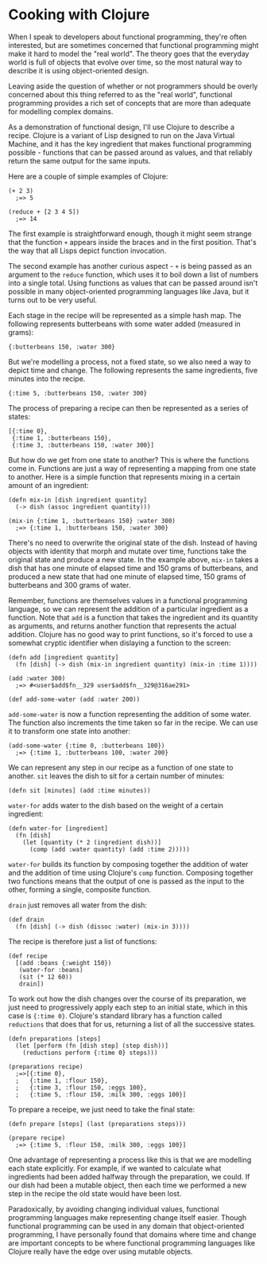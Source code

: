 Cooking with Clojure
====================

When I speak to developers about functional programming, they're often interested, but are
sometimes concerned that functional programming might make it hard to model the "real world".
The theory goes that the everyday world is full of objects that evolve over time, so the most
natural way to describe it is using object-oriented design. 

Leaving aside the question of whether or not programmers should be overly concerned about
this thing referred to as the "real world", functional programming provides a rich set of
concepts that are more than adequate for modelling complex domains. 

As a demonstration of functional design, I'll use Clojure to describe a recipe. Clojure is a
variant of Lisp designed to run on the Java Virtual Machine, and it has the key ingredient
that makes functional programming possible - functions that can be passed around as values, and
that reliably return the same output for the same inputs.

Here are a couple of simple examples of Clojure:

    (+ 2 3)
      ;=> 5

    (reduce + [2 3 4 5])
      ;=> 14 

The first example is straightforward enough, though it might seem strange that the function `+`
appears inside the braces and in the first position. That's the way that all Lisps depict
function invocation.

The second example has another curious aspect - `+` is being passed as an argument to the
`reduce` function, which uses it to boil down a list of numbers into a single total. Using
functions as values that can be passed around isn't possible in many object-oriented
programming languages like Java, but it turns out to be very useful. 

Each stage in the recipe will be represented as a simple hash map. The following represents
butterbeans with some water added (measured in grams):

    {:butterbeans 150, :water 300}

But we're modelling a process, not a fixed state, so we also need a way to depict time and
change. The following represents the same ingredients, five minutes into the recipe.

    {:time 5, :butterbeans 150, :water 300}

The process of preparing a recipe can then be represented as a series of states:

    [{:time 0},
     {:time 1, :butterbeans 150},
     {:time 3, :butterbeans 150, :water 300}]

But how do we get from one state to another? This is where the functions come in. Functions are
just a way of representing a mapping from one state to another. Here is a simple function
that represents mixing in a certain amount of an ingredient:

    (defn mix-in [dish ingredient quantity]
      (-> dish (assoc ingredient quantity)))

    (mix-in {:time 1, :butterbeans 150} :water 300)
      ;=> {:time 1, :butterbeans 150, :water 300} 

There's no need to overwrite the original state of the dish. Instead of having objects with
identity that morph and mutate over time, functions take the original state and produce a new
state. In the example above, `mix-in` takes a dish that has one minute of elapsed time and 150
grams of butterbeans, and produced a new state that had one minute of elapsed time, 150
grams of butterbeans and 300 grams of water. 

Remember, functions are themselves values in a functional programming language, so we can
represent the addition of a particular ingredient as a function. Note that `add` is a function
that takes the ingredient and its quantity as arguments, and returns another function that
represents the actual addition. Clojure has no good way to print functions, so it's forced to
use a somewhat cryptic identifier when dislaying a function to the screen:

    (defn add [ingredient quantity]
      (fn [dish] (-> dish (mix-in ingredient quantity) (mix-in :time 1))))

    (add :water 300)
      ;=> #<user$add$fn__329 user$add$fn__329@316ae291>

    (def add-some-water (add :water 200)) 

`add-some-water` is now a function representing the addition of some water. The function also
increments the time taken so far in the recipe. We can use it to transform one state into
another:

    (add-some-water {:time 0, :butterbeans 100})
      ;=> {:time 1, :butterbeans 100, :water 200}

We can represent any step in our recipe as a function of one state to another. `sit` leaves
the dish to sit for a certain number of minutes:

    (defn sit [minutes] (add :time minutes))
    
`water-for` adds water to the dish based on the weight of a certain ingredient:

    (defn water-for [ingredient]
      (fn [dish]
        (let [quantity (* 2 (ingredient dish))]
          (comp (add :water quantity) (add :time 2)))))

`water-for` builds its function by composing together the addition of water and the addition
of time using Clojure's `comp` function. Composing together two functions means that the
output of one is passed as the input to the other, forming a single, composite function.

`drain` just removes all water from the dish:

    (def drain
      (fn [dish] (-> dish (dissoc :water) (mix-in 3))))
    
The recipe is therefore just a list of functions:

    (def recipe
      [(add :beans {:weight 150})
       (water-for :beans)
       (sit (* 12 60))
       drain])

To work out how the dish changes over the course of its preparation, we just need to
progressively apply each step to an initial state, which in this case is `{:time 0}`.
Clojure's standard library has a function called `reductions` that does that for us, returning 
a list of all the successive states.

    (defn preparations [steps]
      (let [perform (fn [dish step] (step dish))]
        (reductions perform {:time 0} steps)))

    (preparations recipe)
      ;=>[{:time 0},
      ;   {:time 1, :flour 150},
      ;   {:time 3, :flour 150, :eggs 100},
      ;   {:time 5, :flour 150, :milk 300, :eggs 100}]

To prepare a receipe, we just need to take the final state:

    (defn prepare [steps] (last (preparations steps)))

    (prepare recipe)
      ;=> {:time 5, :flour 150, :milk 300, :eggs 100}]

One advantage of representing a process like this is that we are modelling each state
explicitly. For example, if we wanted to calculate what ingredients had been added halfway
through the preparation, we could. If our dish had been a mutable object, then each time
we performed a new step in the recipe the old state would have been lost.

Paradoxically, by avoiding changing individual values, functional programming languages make
representing change itself easier. Though functional programming can be used in any domain
that object-oriented programming, I have personally found that domains where time and change
are important concepts to be where functional programming languages like Clojure really have
the edge over using mutable objects.
